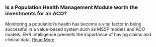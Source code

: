 ### Is a Population Health Management Module worth the investments for an ACO?

Monitoring a population’s health has become a vital factor in being successful in a value-based system such as MSSP models and ACO models. EHR Intelligence presents the importance of having claims and clinical data. [Read More][1]

[1]: http://cobalttalon.staging.dazium.com/news/is-a-populate-health-module-worth-the-investments-for-an-aco.html


